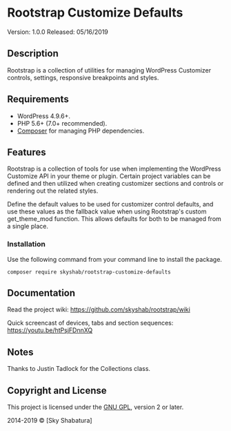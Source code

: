 # Rootstrap Customize Defaults

Version: 1.0.0
Released: 05/16/2019

## Description
Rootstrap is a collection of utilities for managing WordPress Customizer controls, settings, responsive breakpoints and styles.

## Requirements

* WordPress 4.9.6+.
* PHP 5.6+ (7.0+ recommended).
* [Composer](https://getcomposer.org/) for managing PHP dependencies.


## Features

Rootstrap is a collection of tools for use when implementing the WordPress Customize API in
your theme or plugin. Certain project variables can be defined and then utilized
when creating customizer sections and controls or rendering out the related styles.


Define the default values to be used for customizer control defaults, and use these values as
the fallback value when using Rootstrap's custom get_theme_mod function. This allows defaults
for both to be managed from a single place.



### Installation

Use the following command from your command line to install the package.

```
composer require skyshab/rootstrap-customize-defaults
```

## Documentation

Read the project wiki: https://github.com/skyshab/rootstrap/wiki

Quick screencast of devices, tabs and section sequences: https://youtu.be/htPsjFDnnXQ


## Notes

Thanks to Justin Tadlock for the Collections class.

## Copyright and License

This project is licensed under the [GNU GPL](http://www.gnu.org/licenses/old-licenses/gpl-2.0.html), version 2 or later.

2014-2019 &copy; [Sky Shabatura]
